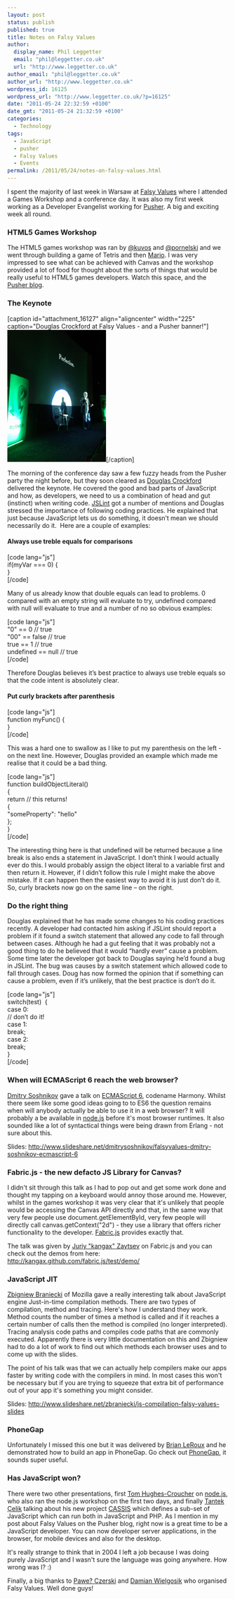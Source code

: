 ```yaml
---
layout: post
status: publish
published: true
title: Notes on Falsy Values
author:
  display_name: Phil Leggetter
  email: "phil@leggetter.co.uk"
  url: "http://www.leggetter.co.uk"
author_email: "phil@leggetter.co.uk"
author_url: "http://www.leggetter.co.uk"
wordpress_id: 16125
wordpress_url: "http://www.leggetter.co.uk/?p=16125"
date: "2011-05-24 22:32:59 +0100"
date_gmt: "2011-05-24 21:32:59 +0100"
categories:
  - Technology
tags:
  - JavaScript
  - pusher
  - Falsy Values
  - Events
permalink: /2011/05/24/notes-on-falsy-values.html
---
```


<p>I spent the majority of last week in Warsaw at <a href="http://falsyvalues.com">Falsy Values</a> where I attended a Games Workshop and a conference day. It was also my first week working as a Developer Evangelist working for <a href="http://pusher.com">Pusher</a>. A big and exciting week all round.</p>
<h3>HTML5 Games Workshop</h3>
<p>The HTML5 games workshop was ran by <a href="http://twitter.com/kuvos">@kuvos</a> and <a href="http://twitter.com/pornelski">@pornelski</a> and we went through building a game of Tetris and then <a href="http://qfox.nl/weblog/232">Mario</a>. I was very impressed to see what can be achieved with Canvas and the workshop provided a lot of food for thought about the sorts of things that would be really useful to HTML5 games developers. Watch this space, and the <a href="http://blog.pusherapp.com/2011/5/22/pusher-at-falsy-values">Pusher blog</a>.</p>
<h3>The Keynote</h3>
<p>[caption id="attachment_16127" align="aligncenter" width="225" caption="Douglas Crockford at Falsy Values - and a Pusher banner!"]<a href="/wp-content/uploads/2011/05/pusher_crockford.jpg"><img class="size-medium wp-image-16127" title="Douglas Crockford at Falsy Values - and a Pusher banner!" src="/wp-content/uploads/2011/05/pusher_crockford-225x300.jpg" alt="Douglas Crockford at Falsy Values - and a Pusher banner!" width="225" height="300" /></a>[/caption]</p>
<p>The morning of the conference day saw a few fuzzy heads from the Pusher party the night before, but they soon cleared as <a href="http://www.crockford.com/">Douglas Crockford</a> delivered the keynote. He covered the good and bad parts of JavaScript and how, as developers, we need to us a combination of head and gut (instinct) when writing code. <a href="http://www.jslint.com/">JSLint</a> got a number of mentions and Douglas stressed the importance of following coding practices. He explained that just because JavaScript lets us do something, it doesn’t mean we should necessarily do it.  Here are a couple of examples:</p>
<h4>Always use treble equals for comparisons</h4>
<p>[code lang="js"]<br />
if(myVar === 0) {<br />
}<br />
[/code]</p>
<p>Many of us already know that double equals can lead to problems. 0 compared with an empty string will evaluate to try, undefined compared with null will evaluate to true and a number of no so obvious examples:</p>
<p>[code lang="js"]<br />
&quot;0&quot; == 0 // true<br />
&quot;00&quot; == false // true<br />
true == 1 // true<br />
undefined == null // true<br />
[/code]</p>
<p>Therefore Douglas believes it’s best practice to always use treble equals so that the code intent is absolutely clear.</p>
<h4>Put curly brackets after parenthesis</h4>
<p>[code lang="js"]<br />
function myFunc() {<br />
}<br />
[/code]</p>
<p>This was a hard one to swallow as I like to put my parenthesis on the left - on the next line. However, Douglas provided an example which made me realise that it could be a bad thing.</p>
<p>[code lang="js"]<br />
function buildObjectLiteral()<br />
{<br />
   return // this returns!<br />
   {<br />
      &quot;someProperty&quot;: &quot;hello&quot;<br />
   };<br />
}<br />
[/code]</p>
<p>The interesting thing here is that undefined will be returned because a line break is also ends a statement in JavaScript. I don’t think I would actually ever do this. I would probably assign the object literal to a variable first and then return it. However, if I didn’t follow this rule I might make the above mistake. If it can happen then the easiest way to avoid it is just don’t do it. So, curly brackets now go on the same line – on the right.</p>
<h3>Do the right thing</h3>
<p>Douglas explained that he has made some changes to his coding practices recently. A developer had contacted him asking if JSLint should report a problem if it found a switch statement that allowed any code to fall through between cases. Although he had a gut feeling that it was probably not a good thing to do he believed that it would “hardly ever” cause a problem. Some time later the developer got back to Douglas saying he’d found a bug in JSLint. The bug was causes by a switch statement which allowed code to fall through cases. Doug has now formed the opinion that if something can cause a problem, even if it’s unlikely, that the best practice is don’t do it.</p>
<p>[code lang="js"]<br />
switch(test)  {<br />
   case 0:<br />
      // don’t do it!<br />
   case 1:<br />
      break;<br />
   case 2:<br />
      break;<br />
}<br />
[/code]</p>
<h3>When will ECMAScript 6 reach the web browser?</h3>
<p><a href="http://twitter.com/#%21/dmitrysoshnikov">Dmitry Soshnikov</a> gave a talk on <a href="http://wiki.ecmascript.org/doku.php">ECMAScript 6</a>, codename Harmony. Whilst there seem like some good ideas going to to ES6 the question remains when will anybody actually be able to use it in a web browser? It will probably a be available in <a href="http://nodejs.org/">node.js</a> before it's most browser runtimes. It also sounded like a lot of syntactical things were being drawn from Erlang - not sure about this.</p>
<p>Slides: <a href="http://www.slideshare.net/dmitrysoshnikov/falsyvalues-dmitry-soshnikov-ecmascript-6">http://www.slideshare.net/dmitrysoshnikov/falsyvalues-dmitry-soshnikov-ecmascript-6</a></p>
<h3>Fabric.js - the new defacto JS Library for Canvas?</h3>
<p>I didn't sit through this talk as I had to pop out and get some work done and thought my tapping on a keyboard would annoy those around me. However, whilst in the games workshop it was very clear that it's unlikely that people would be accessing the Canvas API directly and that, in the same way that very few people use document.getElementById, very few people will directly call canvas.getContext("2d") - they use a library that offers richer functionality to the developer. <a href="http://kangax.github.com/fabric.js/test/demo/">Fabric.js</a> provides exactly that.</p>
<p>The talk was given by <a href="twitter.com/kangax">Juriy "kangax" Zaytsev</a> on Fabric.js and you can check out the demos from here:<br />
<a href="http://kangax.github.com/fabric.js/test/demo/">http://kangax.github.com/fabric.js/test/demo/</a></p>
<h3>JavaScript JIT</h3>
<p><a href="http://twitter.com/#%21/zbraniecki">Zbigniew Braniecki</a> of Mozilla gave a really interesting talk about JavaScript engine Just-in-time compilation methods. There are two types of compilation, method and tracing. Here's how I understand they work. Method counts the number of times a method is called and if it reaches a certain number of calls then the method is compiled (no longer interpreted). Tracing analysis code paths and compiles code paths that are commonly executed. Apparently there is very little documentation on this and Zbigniew had to do a lot of work to find out which methods each browser uses and to come up with the slides.</p>
<p>The point of his talk was that we can actually help compilers make our apps faster by writing code with the compilers in mind. In most cases this won't be necessary but if you are trying to squeeze that extra bit of performance out of your app it's something you might consider.</p>
<p>Slides: <a href="http://www.slideshare.net/zbraniecki/js-compilation-falsy-values-slides">http://www.slideshare.net/zbraniecki/js-compilation-falsy-values-slides</a></p>
<h3>PhoneGap</h3>
<p>Unfortunately I missed this one but it was delivered by <a href="http://twitter.com/#%21/BrianLeRoux">Brian LeRoux</a> and he demonstrated how to build an app in PhoneGap. Go check out <a href="http://www.phonegap.com/">PhoneGap</a>, it sounds super useful.</p>
<h3>Has JavaScript won?</h3>
<p>There were two other presentations, first <a href="http://twitter.com/#%21/sh1mmer">Tom Hughes-Croucher</a> on <a href="http://nodejs.org/">node.js</a>, who also ran the node.js workshop on the first two days, and finally <a href="http://twitter.com/#%21/t">Tantek Çelik</a> talking about his new project <a href="http://tantek.pbworks.com/w/page/19402872/CassisProject">CASSIS</a> which defines a sub-set of JavaScript which can run both in JavaScript and PHP. As I mention in my post about Falsy Values on the Pusher blog, right now is a great time to be a JavaScript developer. You can now developer server applications, in the browser, for mobile devices and also for the desktop.</p>
<p>It's really strange to think that in 2004 I left a job because I was doing purely JavaScript and I wasn't sure the language was going anywhere. How wrong was I? :)</p>
<p>Finally, a big thanks to <a href="http://twitter.com/#%21/czerskip">Pawe? Czerski</a> and <a href="http://twitter.com/#%21/varjs">Damian Wielgosik</a> who organised Falsy Values. Well done guys!</p>

